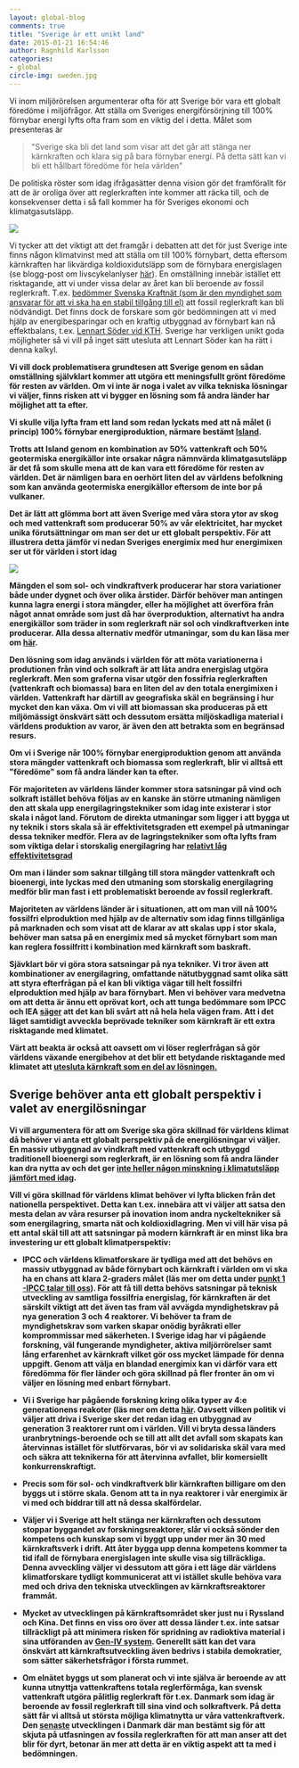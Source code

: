 ```yaml
---
layout: global-blog
comments: true
title: "Sverige är ett unikt land"
date: 2015-01-21 16:54:46
author: Ragnhild Karlsson
categories:
- global
circle-img: sweden.jpg
---
```

Vi inom miljörörelsen argumenterar ofta för att Sverige bör vara ett globalt föredöme i miljöfrågor.
Att ställa om Sveriges energiförsörjning till 100% förnybar energi lyfts ofta fram som en viktig del i detta. 
Målet som presenteras är

<blockquote>"Sverige ska bli det land som visar att det går att stänga ner kärnkraften och klara sig på bara förnybar energi. På detta sätt kan vi bli ett hållbart föredöme för hela världen"</blockquote>

De politiska röster som idag ifrågasätter denna vision gör det framförallt för att de är oroliga över att reglerkraften inte kommer att räcka till, och de konsekvenser detta i så fall kommer ha för Sveriges ekonomi och klimatgasutsläpp. 

<img class="img-responsive blog-img" src="/assets/img/global/against100renewable2.jpg">

Vi tycker att det viktigt att det framgår i debatten att det för just Sverige inte finns någon klimatvinst med att ställa om till 100% förnybart, detta eftersom kärnkraften har likvärdiga koldioxidutsläpp som de förnybara energislagen (se blogg-post om livscykelanlyser <a href="/karnkraftskoll/livscykelanalyser" target="_blanc">här</a>). En omställning innebär istället ett risktagande, att vi under vissa delar av året kan bli beroende av fossil reglerkraft. T.ex. <a href="http://www.second-opinion.se/energi/view/2889">bedömmer Svenska Kraftnät (som är den myndighet som ansvarar för att vi ska ha en stabil tillgång till el)</a> att fossil reglerkraft kan bli nödvändigt. Det finns dock de forskare som gör bedömningen att vi med hjälp av energibesparingar och en kraftig utbyggnad av förnybart kan nå effektbalans, t.ex. <a href="https://www.kth.se/ees/omskolan/organisation/avdelningar/eps/news/kth-rapport-oppnar-for-mer-vind-och-solkraft-1.427885" target="_blanc">Lennart Söder vid KTH</a>. Sverige har verkligen unikt goda möjligheter så vi vill på inget sätt utesluta att Lennart Söder kan ha rätt i denna kalkyl.

<b>Vi vill dock problematisera grundtesen att Sverige genom en sådan omställning självklart kommer att utgöra ett meningsfullt grönt föredöme för resten av världen. Om vi inte är noga i valet av vilka tekniska lösningar vi väljer, finns risken att vi bygger en lösning som få andra länder har möjlighet att ta efter.<b>
	
Vi skulle vilja lyfta fram ett land som redan lyckats med att nå målet (i princip) 100% förnybar energiproduktion, närmare bestämt <a href="http://www.iea.org/statistics/statisticssearch/report/?country=ICELAND&product=electricityandheat&year=2010" target="_blanc">Island</a>.

<p class="text-center"><span class="flag-icon flag-icon-is iceland-flag"></span></p>

Trotts att Island genom en kombination av 50% vattenkraft och 50% geotermiska energikällor inte orsakar några nämnvärda klimatgasutsläpp är det få som skulle mena att de kan vara ett föredöme för resten av världen. Det är nämligen bara en oerhört liten del av världens befolkning som kan använda geotermiska energikällor eftersom de inte bor på vulkaner.

Det är lätt att glömma bort att även Sverige med våra stora ytor av skog och med vattenkraft som producerar 50% av vår elektricitet, har mycket unika förutsättningar om man ser det ur ett globalt perspektiv. För att illustrera detta jämför vi nedan Sveriges energimix med hur energimixen ser ut för världen i stort idag

<img class="img-responsive blog-img" src="/assets/img/global/energy_sweden_world_india.jpg">

<p><i class="fa fa-cloud fa-5x chapter-icon"></i>Mängden el som sol- och vindkraftverk producerar har stora variationer både under dygnet och över olika årstider. Därför behöver man antingen kunna lagra energi i stora mängder, eller ha möjlighet att överföra från något annat område som just då har överproduktion, alternativt ha andra energikällor som träder in som reglerkraft när sol och vindkraftverken inte producerar. Alla dessa alternativ medför utmaningar, som du kan läsa mer om <a href="/global/reglerfragan/">här</a>.</p> 

Den lösning som idag används i världen för att möta variationerna i produtionen från vind och solkraft är att låta andra energislag utgöra reglerkraft. Men som graferna visar utgör den fossifria reglerkraften (vattenkraft och biomassa) bara en liten del av den totala energimixen i världen. Vattenkraft har därtill av geografiska skäl en begränsing i hur mycket den kan växa. Om vi vill att biomassan ska produceras på ett miljömässigt önskvärt sätt och dessutom ersätta miljöskadliga material i världens produktion av varor, är även den att betrakta som en begränsad resurs. 

Om vi i Sverige når 100% förnybar energiproduktion genom att använda stora mängder vattenkraft och biomassa som reglerkraft, blir vi alltså ett "föredöme" som få andra länder kan ta efter. 

<p><i class="fa fa-battery-full fa-5x chapter-icon" id="unique_battery"></i>För majoriteten av världens länder kommer stora satsningar på vind och solkraft istället behöva följas av en kanske än större utmaning nämligen den att skala upp energilagringstekniker som idag inte existerar i stor skala i något land. Förutom de direkta utmaningar som ligger i att bygga ut ny teknik i stors skala så är effektivitetsgraden ett exempel på utmaningar dessa tekniker medför. Flera av de lagringstekniker som ofta lyfts fram som viktiga delar i storskalig energilagring har <a href="/global/reglerfragan/">relativt låg effektivitetsgrad</a></p> 

Om man i länder som saknar tillgång till stora mängder vattenkraft och bioenergi, inte lyckas med den utmaning som storskalig energilagring medför blir man fast i ett problematiskt beroende av fossil reglerkraft. 

Majoriteten av världens länder är  i situationen, att om man vill nå 100% fossilfri elproduktion med hjälp av de alternativ som idag finns tillgänliga på marknaden och som visat att de klarar av att skalas upp i stor skala, behöver man satsa på en energimix med så mycket förnybart som man kan reglera fossilfritt i kombination med kärnkraft som baskraft.

<p><i class="fa fa-money  fa-5x chapter-icon" id="unique_shopping"></i> Sjävklart bör vi göra stora satsningar på nya tekniker. Vi tror även att kombinationer av energilagring, omfattande nätutbyggnad samt olika sätt att styra efterfrågan på el kan bli viktiga vägar till helt fossilfri elproduktion med hjälp av bara förnybart. Men vi behöver vara medvetna om att detta är ännu ett oprövat kort, och att tunga bedömmare som IPCC och IEA <a href="/global/IPCC-talar-till-oss/">säger</a> att det kan bli svårt att nå hela hela vägen fram. Att i det läget samtidigt avveckla beprövade tekniker som kärnkraft är ett extra risktagande med klimatet.</p> 

Värt att beakta är också att oavsett om vi löser reglerfrågan så gör världens växande energibehov at det blir ett betydande risktagande med klimatet att <a href="/global/vaxande-energibehov"> utesluta kärnkraft som en del av lösningen.</a>
<h2>Sverige behöver anta ett globalt perspektiv i valet av energilösningar</h2>
Vi vill argumentera för att om Sverige ska göra skillnad för världens klimat då behöver vi anta ett globalt perspektiv på de energilösningar vi väljer. En massiv utbyggnad av vindkraft med vattenkraft och utbyggd traditionell bioenergi som reglerkraft, är en lösning som få andra länder kan dra nytta av och det ger <a href="/karnkraftskoll/livscykelanalyser/">inte heller någon minskning i klimatutsläpp jämfört med idag</a>. 

Vill vi göra skillnad för världens klimat behöver vi lyfta blicken från det nationella perspektivet. Detta kan t.ex. innebära att vi väljer att satsa den mesta delan av våra resurser på inovation inom andra nyckeltekniker så som energilagring, smarta nät och koldioxidlagring. Men vi vill här visa på ett antal skäl till att att satsningar på modern kärnkraft är en minst lika bra investering ur ett globalt klimatperspektiv:

<ul>
<li><p>IPCC och världens klimatforskare är tydliga med att det behövs en massiv utbyggnad av både förnybart och kärnkraft i världen om vi ska ha en chans att klara 2-graders målet (läs mer om detta under <a href="/global/IPCC-talar-till-oss/" target="_blanc">punkt 1 -IPCC talar till oss</a>). För att få till detta behövs satsningar på teknisk utveckling av samtliga fossilfria energislag, för kärnkraften är det särskilt viktigt att det även tas fram väl avvägda myndighetskrav på nya generation 3 och 4 reaktorer. Vi behöver ta fram de myndighetskrav som varken skapar onödig byråkrati eller komprommissar med säkerheten. I Sverige idag har vi pågående forskning, väl fungerande myndigheter, aktiva miljörrörelser samt lång erfarenhet av kärnkraft vilket gör oss mycket lämpade för denna uppgift. Genom att välja en blandad energimix kan vi därför vara ett föredömma för fler länder och göra skillnad på fler fronter än om vi väljer en lösning med enbart förnybart.</p></li>
<li><p>Vi i Sverige har pågående forskning kring olika typer av 4:e generationens reakoter (läs mer om detta <a href="/tech/">här</a>. Oavsett vilken politik vi väljer att driva i Sverige sker det redan idag en utbyggnad av generation 3 reaktorer runt om i världen. Vill vi bryta dessa länders uranbrytnings-beroende och se till att allt det avfall som skapats kan återvinnas istället för slutförvaras, bör vi av solidariska skäl vara med och säkra att teknikerna för att återvinna avfallet, blir komersiellt konkurrenskraftigt.</p></li>
<li><p>Precis som för sol- och vindkraftverk blir kärnkraften billigare om den byggs ut i större skala. Genom att ta in nya reaktorer i vår energimix är vi med och biddrar till att nå dessa skalfördelar.</p></li>
<li><p>Väljer vi i Sverige att helt stänga ner kärnkraften och dessutom stoppar byggandet av forskningsreaktorer, slår vi också sönder den kompetens och kunskap som vi byggt upp under mer än 30 med kärnkraftsverk i drift. Att åter bygga upp denna kompetens kommer ta tid ifall de förnybara energislagen inte skulle visa sig tillräckliga. Denna avveckling väljer vi dessutom att göra i ett läge där världens klimatforskare tydligt kommunicerat att vi istället skulle behöva vara med och driva den tekniska utvecklingen av kärnkraftsreaktorer frammåt.</p></li>
<li><p>Mycket av utvecklingen på kärnkraftsområdet sker just nu i Ryssland och Kina. Det finns en viss oro över att dessa länder t.ex. inte satsar tillräckligt på att minimera risken för spridning av radioktiva material i sina utföranden av <a href="/tech/">Gen-IV system</a>. Generellt sätt kan det vara önskvärt att kärnkraftsutveckling även bedrivs i stabila demokratier, som sätter säkerhetsfrågor i första rummet.</p></li>
<li><p>Om elnätet byggs ut som planerat och vi inte själva är beroende av att kunna utnyttja vattenkraftens totala reglerförmåga, kan svensk vattenkraft utgöra pålitlig reglerkraft för t.ex. Danmark som idag är beroende av fossil reglerkraft till sina vind och solkraftverk. På detta sätt får vi alltså ut största möjliga klimatnytta ur våra vattenkraftverk. Den <a href="http://www.nyteknik.se/nyheter/energi_miljo/kol_och_olja/article3928431.ece?extcmp=newsletter%7C15376254%7C2015-09-08%20Danmark%20avskaffar%20sina%20klimatm%C3%A5l">senaste</a> utvecklingen i Danmark där man bestämt sig för att skjuta på utfasningen av fossila reglerkraften för att man anser att det blir för dyrt, betonar än mer att detta är en viktig aspekt att ta med i bedömningen.</p></li>
</ul>
